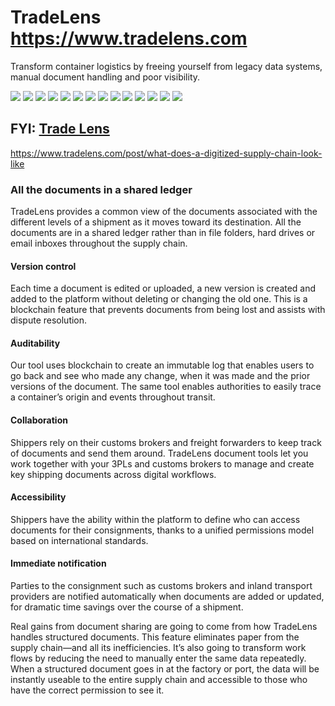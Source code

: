 
# TradeLens https://www.tradelens.com

Transform container logistics by freeing yourself from legacy data systems, manual document handling and poor visibility.



<img src="/img/TradeLens.png">

<img src="/img/TradeLens1.png">

<img src="/img/TradeLens2.png">

<img src="/img/TradeLens3.png">

<img src="/img/TradeLens4.png">

<img src="/img/TradeLens5.png">

<img src="/img/TradeLens6.png">

<img src="/img/TradeLens7.png">

<img src="/img/TradeLens8.png">

<img src="/img/TradeLens9.png">

<img src="/img/TradeLens10.png">

<img src="/img/TradeLens11.png">

<img src="/img/TradeLens12.png">

<img src="/img/TradeLens13.png">


## FYI: <a href="https://www.tradelens.com">Trade Lens</a>

https://www.tradelens.com/post/what-does-a-digitized-supply-chain-look-like

### All the documents in a shared ledger
TradeLens provides a common view of the documents associated with the different levels of a shipment as it moves toward its destination. All the documents are in a shared ledger rather than in file folders, hard drives or email inboxes throughout the supply chain.

#### Version control 

Each time a document is edited or uploaded, a new version is created and added to the platform without deleting or changing the old one. This is a blockchain feature that prevents documents from being lost and assists with dispute resolution.

#### Auditability

Our tool uses blockchain to create an immutable log that enables users to go back and see who made any change, when it was made and the prior versions of the document. The same tool enables authorities to easily trace a container’s origin and events throughout transit.

#### Collaboration 

Shippers rely on their customs brokers and freight forwarders to keep track of documents and send them around. TradeLens document tools let you work together with your 3PLs and customs brokers to manage and create key shipping documents across digital workflows.

#### Accessibility

Shippers have the ability within the platform to define who can access documents for their consignments, thanks to a unified permissions model based on international standards.

#### Immediate notification

Parties to the consignment such as customs brokers and inland transport providers are notified automatically when documents are added or updated, for dramatic time savings over the course of a shipment.


Real gains from document sharing are going to come from how TradeLens handles structured documents. This feature eliminates paper from the supply chain—and all its inefficiencies. It’s also going to transform work flows by reducing the need to manually enter the same data repeatedly. When a structured document goes in at the factory or port, the data will be instantly useable to the entire supply chain and accessible to those who have the correct permission to see it.
